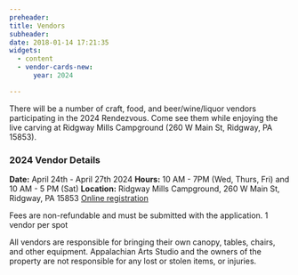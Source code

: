 ```yaml
---
preheader:
title: Vendors
subheader:
date: 2018-01-14 17:21:35
widgets:
  - content
  - vendor-cards-new:
      year: 2024

---
```


There will be a number of craft, food, and beer/wine/liquor vendors participating in the 2024 Rendezvous. Come see them while enjoying the live carving at Ridgway Mills Campground (260 W Main St, Ridgway, PA 15853).


### 2024 Vendor Details
**Date:** April 24th - April 27th 2024
**Hours:** 10 AM - 7PM (Wed, Thurs, Fri) and 10 AM - 5 PM (Sat)
**Location:** Ridgway Mills Campground, 260 W Main St, Ridgway, PA 15853
[Online registration](https://register.chainsawrendezvous.org/vendors)

Fees are non-refundable and must be submitted with the application.
1 vendor per spot


All vendors are responsible for bringing their own canopy, tables, chairs, and other equipment.
Appalachian Arts Studio and the owners of the property are not responsible for any lost or stolen items, or injuries.
